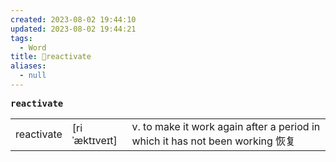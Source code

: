 ```yaml
---
created: 2023-08-02 19:44:10
updated: 2023-08-02 19:44:21
tags:
  - Word
title: 📖reactivate
aliases:
  - null
---
```


<pre><strong>reactivate</strong></pre>
|   |   |   |
|---|---|---|
|reactivate|[riˈæktɪveɪt]|v. to make it work again after a period in which it has not been working 恢复|